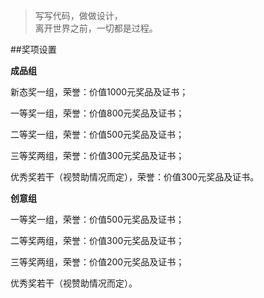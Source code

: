 > 写写代码，做做设计，  
> 离开世界之前，一切都是过程。

##奖项设置  

**成品组**  

新态奖一组，荣誉：价值1000元奖品及证书；  

一等奖一组，荣誉：价值800元奖品及证书；  

二等奖一组，荣誉：价值500元奖品及证书；  

三等奖两组，荣誉：价值300元奖品及证书；  

优秀奖若干（视赞助情况而定），荣誉：价值300元奖品及证书。  

**创意组**  

一等奖一组，荣誉：价值500元奖品及证书；  

二等奖两组，荣誉：价值300元奖品及证书；  

三等奖两组，荣誉：价值200元奖品及证书；  

优秀奖若干（视赞助情况而定）。  






